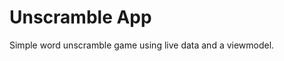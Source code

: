 Unscramble App
===================================

Simple word unscramble game using live data and a viewmodel.
